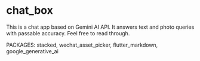 # chat_box
This is a chat app based on Gemini AI API. It answers text and photo queries with passable accuracy. Feel free to read through.

PACKAGES:
stacked, wechat_asset_picker, flutter_markdown, google_generative_ai

